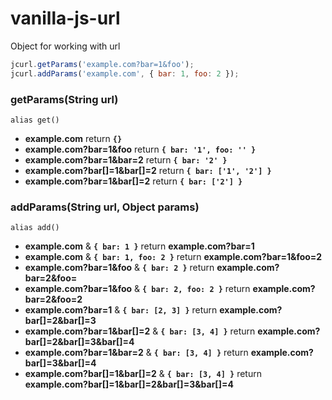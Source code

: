 # vanilla-js-url
Object for working with url

```javascript
jcurl.getParams('example.com?bar=1&foo');
jcurl.addParams('example.com', { bar: 1, foo: 2 });
````

### getParams(String url)
`alias get()`

* <b>example.com</b> return <b>`{}`</b>
* <b>example.com?bar=1&foo</b> return <b>`{ bar: '1', foo: '' }`</b>
* <b>example.com?bar=1&bar=2</b> return <b>`{ bar: '2' }`</b>
* <b>example.com?bar[]=1&bar[]=2</b> return <b>`{ bar: ['1', '2'] }`</b>
* <b>example.com?bar=1&bar[]=2</b> return <b>`{ bar: ['2'] }`</b>

### addParams(String url, Object params)
`alias add()`

* <b>example.com</b> & <b>`{ bar: 1 }`</b> return <b>example.com?bar=1</b>
* <b>example.com</b> & <b>`{ bar: 1, foo: 2 }`</b> return <b>example.com?bar=1&foo=2</b>
* <b>example.com?bar=1&foo</b> & <b>`{ bar: 2 }`</b> return <b>example.com?bar=2&foo=</b>
* <b>example.com?bar=1&foo</b> & <b>`{ bar: 2, foo: 2 }`</b> return <b>example.com?bar=2&foo=2</b>
* <b>example.com?bar=1</b> & <b>`{ bar: [2, 3] }`</b> return <b>example.com?bar[]=2&bar[]=3</b>
* <b>example.com?bar=1&bar[]=2</b> & <b>`{ bar: [3, 4] }`</b> return <b>example.com?bar[]=2&bar[]=3&bar[]=4</b>
* <b>example.com?bar=1&bar=2</b> & <b>`{ bar: [3, 4] }`</b> return <b>example.com?bar[]=3&bar[]=4</b>
* <b>example.com?bar[]=1&bar[]=2</b> & <b>`{ bar: [3, 4] }`</b> return <b>example.com?bar[]=1&bar[]=2&bar[]=3&bar[]=4</b>


